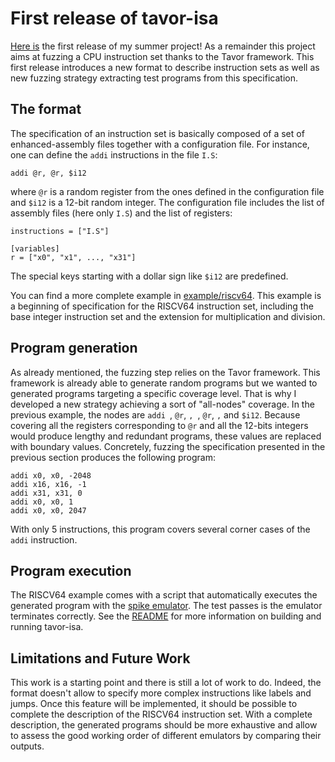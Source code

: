 # First release of tavor-isa
[Here is](https://github.com/yblein/tavor-isa/tree/v0.1) the first release of my summer project! As a remainder this
project aims at fuzzing a CPU instruction set thanks to the Tavor framework.
This first release introduces a new format to describe instruction sets as well
as new fuzzing strategy extracting test programs from this specification.

## The format
The specification of an instruction set is basically composed of a set of
enhanced-assembly files together with a configuration file. For instance, one
can define the `addi` instructions in the file `I.S`:
```
addi @r, @r, $i12
```
where `@r` is a random register from the ones defined in the configuration file
and `$i12` is a 12-bit random integer.
The configuration file includes the list of assembly files (here only `I.S`)
and the list of registers:
```
instructions = ["I.S"]

[variables]
r = ["x0", "x1", ..., "x31"]
```
The special keys starting with a dollar sign like `$i12` are predefined.

You can find a more complete example in [example/riscv64](example/riscv64). This
example is a beginning of specification for the RISCV64 instruction set,
including the base integer instruction set and the extension for multiplication
and division.

## Program generation
As already mentioned, the fuzzing step relies on the Tavor framework. This
framework is already able to generate random programs but we wanted to
generated programs targeting a specific coverage level. That is why I
developed a new strategy achieving a sort of "all-nodes" coverage. In the
previous example, the nodes are `addi `, `@r`, `, `, `@r`, `,` and `$i12`.
Because covering all the registers corresponding to `@r` and all the 12-bits
integers would produce lengthy and redundant programs, these values are
replaced with boundary values. Concretely, fuzzing the specification presented
in the previous section produces the following program:
```
addi x0, x0, -2048
addi x16, x16, -1
addi x31, x31, 0
addi x0, x0, 1
addi x0, x0, 2047
```
With only 5 instructions, this program covers several corner cases of the
`addi` instruction.

## Program execution
The RISCV64 example comes with a script that automatically executes the
generated program with the [spike emulator](https://github.com/riscv/riscv-isa-sim).
The test passes is the emulator terminates correctly. See the
[README](README.md) for more information on building and running
tavor-isa.

## Limitations and Future Work
This work is a starting point and there is still a lot of work to do. Indeed,
the format doesn't allow to specify more complex instructions like labels and
jumps. Once this feature will be implemented, it should be possible to complete
the description of the RISCV64 instruction set.
With a complete description, the generated programs should be more exhaustive
and allow to assess the good working order of different emulators by comparing
their outputs.
